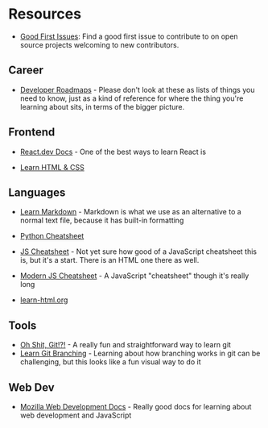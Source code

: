 # Resources

- [Good First Issues](https://goodfirstissue.dev/): Find a good first issue to contribute to on open source projects 
  welcoming to new contributors.


## Career

- [Developer Roadmaps](https://roadmap.sh/) - Please don't look at these as lists of things you need to know, just as a kind of reference for where the thing you're learning about sits, in terms of the bigger picture.


## Frontend

- [React.dev Docs](https://react.dev/) - One of the best ways to learn React is

- [Learn HTML & CSS](https://learnhtmlcss.online/)

## Languages

- [Learn Markdown](https://commonmark.org/help/tutorial/) - Markdown is what we use as an alternative to a normal text file, because it has built-in formatting

- [Python Cheatsheet](https://www.pythoncheatsheet.org/)

- [JS Cheatsheet](https://htmlcheatsheet.com/js/) - Not yet sure how good of a JavaScript cheatsheet this is, but it's a start. There is an HTML one there as well. 

- [Modern JS Cheatsheet](https://github.com/mbeaudru/modern-js-cheatsheet) - A JavaScript "cheatsheet" though it's really long

- [learn-html.org](https://www.learn-html.org/)

## Tools

- [Oh Shit, Git!?!](https://ohshitgit.com/) - A really fun and straightforward way to learn git
- [Learn Git Branching](https://learngitbranching.js.org/) - Learning about how branching works in git can be challenging, but this looks like a fun visual way to do it


## Web Dev

- [Mozilla Web Development Docs](https://developer.mozilla.org/en-US/docs/Learn) - Really good docs for learning about web development and JavaScript



